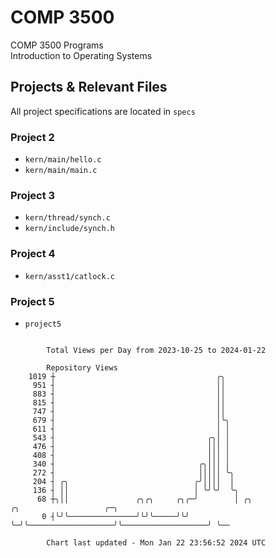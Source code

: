 # COMP 3500
COMP 3500 Programs  
Introduction to Operating Systems  
## Projects & Relevant Files
All project specifications are located in `specs`
### Project 2
- `kern/main/hello.c`
- `kern/main/main.c`
### Project 3
- `kern/thread/synch.c`
- `kern/include/synch.h`
### Project 4
- `kern/asst1/catlock.c`
### Project 5
- `project5`

```

        Total Views per Day from 2023-10-25 to 2024-01-22

        Repository Views
    1019 ┼                                    ╭╮
     951 ┤                                    ││
     883 ┤                                    ││
     815 ┤                                    ││
     747 ┤                                    ││
     679 ┤                                    │╰╮
     611 ┤                                    │ │
     543 ┤                                  ╭╮│ │
     476 ┤                                  │││ │
     408 ┤                                  │││ │
     340 ┤                                ╭╮│││ │
     272 ┤                                │││││ ╰╮
     204 ┤ ╭╮                            ╭╯││││  │
     136 ┤ ││                            │ ╰╯╰╯  ╰╮
      68 ┼╮││               ╭╮╭╮     ╭╮╭─╯        │ ╭╮                   ╭╮                   ╭─╮
       0 ┤╰╯╰───────────────╯╰╯╰─────╯╰╯          ╰─╯╰───────────────────╯╰───────────────────╯ ╰──

        Chart last updated - Mon Jan 22 23:56:52 2024 UTC
        
```
